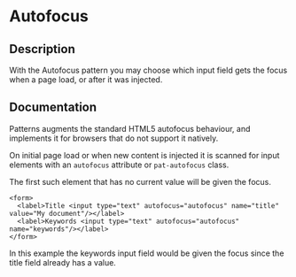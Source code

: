 # Autofocus

## Description
With the Autofocus pattern you may choose which input field gets the focus when a page load, or after it was injected.

## Documentation

Patterns augments the standard HTML5 autofocus behaviour, and implements it for browsers that do not support it natively.

On initial page load or when new content is injected it is scanned for input elements with an `autofocus` attribute or `pat-autofocus` class.

The first such element that has no current value will be given the focus.

    <form>
      <label>Title <input type="text" autofocus="autofocus" name="title" value="My document"/></label>
      <label>Keywords <input type="text" autofocus="autofocus" name="keywords"/></label>
    </form>

In this example the keywords input field would be given the focus since the title field already has a value.